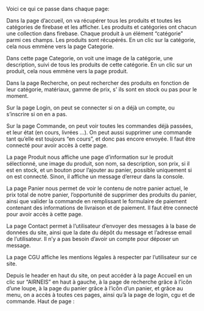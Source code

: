 Voici ce qui ce passe dans chaque page:

Dans la page d’accueil, on va récupérer tous les produits et toutes les catégories de firebase et les afficher. 
Les produits et catégories ont chacun une collection dans firebase. Chaque produit à un élément “catégorie” parmi ces champs.
Les produits sont récupérés.
En un clic sur la catégorie, cela nous emmène vers la page Categorie.

Dans cette page Categorie, on voit une image de la catégorie, une description, suivi de tous les produits de cette catégorie. En un clic sur un produit, cela nous emmène vers la page produit.

Dans la page Recherche, on peut rechercher des produits en fonction de leur catégorie, matériaux, gamme de prix, s' ils sont en stock ou pas pour le moment.

Sur la page Login, on peut se connecter si on a déjà un compte, ou s’inscrire si on en a pas.

Sur la page Commande, on peut voir toutes les commandes déjà passées, et leur état (en cours, livrées …). On peut aussi supprimer une commande tant qu’elle est toujours “en cours”, et donc pas encore envoyée. Il faut être connecté pour avoir accès à cette page.

La page Produit nous affiche une page d’information sur le produit sélectionné, une image du produit, son nom, sa description, son prix, si il est en stock, et un bouton pour l’ajouter au panier, possible uniquement si on est connecté. Sinon, il affiche un message d’erreur dans la console.

La page Panier nous permet de voir le contenu de notre panier actuel, le prix total de notre panier, l’opportunité de supprimer des produits du panier, ainsi que valider la commande en remplissant le formulaire de paiement contenant des informations de livraison et de paiement.  Il faut être connecté pour avoir accès à cette page.

La page Contact permet à l’utilisateur d’envoyer des messages à la base de données du site, ainsi que la date du dépôt du message et l’adresse email de l’utilisateur. Il n’y a pas besoin d’avoir un compte pour déposer un message.

La page CGU affiche les mentions légales à respecter par l’utilisateur sur ce site.

Depuis le header en haut du site, on peut accéder à la page Accueil en un clic sur “AIRNEIS” en haut à gauche, à la page de recherche grâce à l’icôn d’une loupe, à la page du panier grâce à l’icôn d’un panier, et grâce au menu, on a accès à toutes ces pages, ainsi qu’à la page de login, cgu et de commande.
Haut de page : 
